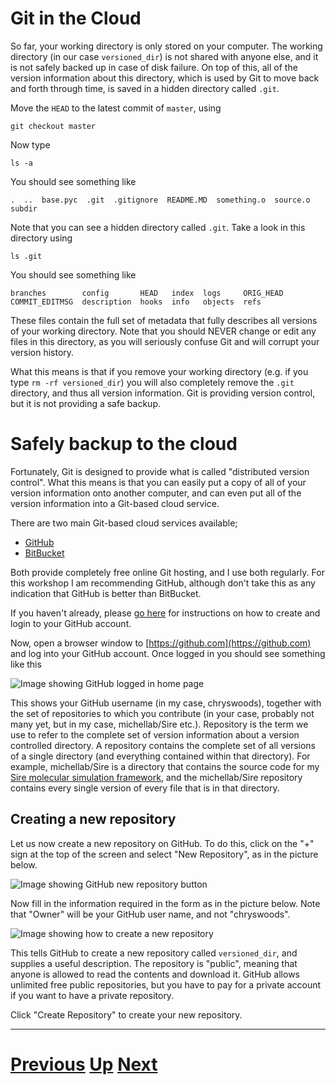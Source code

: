 ---
---

# Git in the Cloud

So far, your working directory is only stored on your computer.
The working directory (in our case `versioned_dir`)
is not shared with anyone else, and it is not safely backed up in case
of disk failure. On top of this, all of the version information about
this directory, which is used by Git to move back and forth through
time, is saved in a hidden directory called `.git`.

Move the `HEAD` to the latest commit of `master`, using

```
git checkout master
```

Now type

```
ls -a
```

You should see something like

```
.  ..  base.pyc  .git  .gitignore  README.MD  something.o  source.o  subdir
```

Note that you can see a hidden directory called `.git`. Take a look in this
directory using

```
ls .git
```

You should see something like

```
branches        config       HEAD   index  logs     ORIG_HEAD
COMMIT_EDITMSG  description  hooks  info   objects  refs
```

These files contain the full set of metadata that fully describes all
versions of your working directory. Note that you should NEVER change or
edit any files in this directory, as you will seriously confuse Git and
will corrupt your version history.

What this means is that if you remove your working directory
(e.g. if you type `rm -rf versioned_dir`) you will also completely
remove the `.git` directory, and thus all version information. 
Git is providing version control, but it is 
not providing a safe backup.

# Safely backup to the cloud

Fortunately, Git is designed to provide what is called "distributed
version control". What this means is that you can easily put a copy
of all of your version information onto another computer, and can
even put all of the version information into a Git-based cloud service.

There are two main Git-based cloud services available;

* [GitHub](https://github.com)
* [BitBucket](https://bitbucket.org)

Both provide completely free online Git hosting, and I use both regularly.
For this workshop I am recommending GitHub, although don't take this
as any indication that GitHub is better than BitBucket.

If you haven't already, please [go here](../github_register) for instructions
on how to create and login to your GitHub account.

Now, open a browser window to [https://github.com](https://github.com) and 
log into your GitHub account. Once logged in you should see something
like this

![Image showing GitHub logged in home page](../github_home.jpg)

This shows your GitHub username (in my case, chryswoods), together with
the set of repositories to which you contribute (in your case, probably 
not many yet, but in my case, michellab/Sire etc.). Repository is the
term we use to refer to the complete set of version information about
a version controlled directory. A repository contains the complete set
of all versions of a single directory (and everything contained within
that directory). For example, michellab/Sire is a directory that contains
the source code for my [Sire molecular simulation framework](http://siremol.org),
and the michellab/Sire repository contains every single version of every
file that is in that directory.

## Creating a new repository

Let us now create a new repository on GitHub. To do this, click on the 
"+" sign at the top of the screen and select "New Repository", as in the
picture below.

![Image showing GitHub new repository button](../github_newrepo.jpg)

Now fill in the information required in the form as in the picture below.
Note that "Owner" will be your GitHub user name, and not "chryswoods".

![Image showing how to create a new repository](../github_createrepo.jpg)

This tells GitHub to create a new repository called `versioned_dir`, 
and supplies a useful description. The repository is "public", meaning
that anyone is allowed to read the contents and download it. GitHub allows
unlimited free public repositories, but you have to pay for a private
account if you want to have a private repository.

Click "Create Repository" to create your new repository.

***

# [Previous](../subdirs) [Up](../README) [Next](../push)
